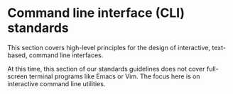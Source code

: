 # Command line interface (CLI) standards

This section covers high-level principles for the design of interactive, text-based, command line interfaces.

At this time, this section of our standards guidelines does not cover full-screen terminal programs like Emacs or Vim. The focus here is on interactive command line utilities.

